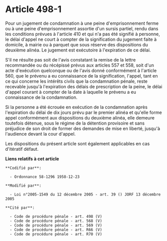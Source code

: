 # Article 498-1

Pour un jugement de condamnation à une peine d'emprisonnement ferme ou à une peine d'emprisonnement assortie d'un sursis
partiel, rendu dans les conditions prévues à l'article 410 et qui n'a pas été signifié à personne, le délai d'appel ne court
à compter de la signification du jugement faite à domicile, à mairie ou à parquet que sous réserve des dispositions du
deuxième alinéa. Le jugement est exécutoire à l'expiration de ce délai.

S'il ne résulte pas soit de l'avis constatant la remise de la lettre recommandée ou du récépissé prévus aux articles 557 et
558, soit d'un acte d'exécution quelconque ou de l'avis donné conformément à l'article 560, que le prévenu a eu connaissance
de la signification, l'appel, tant en ce qui concerne les intérêts civils que la condamnation pénale, reste recevable jusqu'à
l'expiration des délais de prescription de la peine, le délai d'appel courant à compter de la date à laquelle le prévenu a eu
connaissance de la condamnation.

Si la personne a été écrouée en exécution de la condamnation après l'expiration du délai de dix jours prévu par le premier
alinéa et qu'elle forme appel conformément aux dispositions du deuxième alinéa, elle demeure toutefois détenue, sous le
régime de la détention provisoire et sans préjudice de son droit de former des demandes de mise en liberté, jusqu'à
l'audience devant la cour d'appel.

Les dispositions du présent article sont également applicables en cas d'itératif défaut.

**Liens relatifs à cet article**

	**Codifié par**:

	  - Ordonnance 58-1296 1958-12-23

	**Modifié par**:

	  - Loi n°2005-1549 du 12 décembre 2005 - art. 39 () JORF 13 décembre 2005

	**Cité par**:

	  - Code de procédure pénale - art. 498 (V)
	  - Code de procédure pénale - art. 568 (V)
	  - Code de procédure pénale - art. 569 (V)
	  - Code de procédure pénale - art. R66 (V)
	  - Code de procédure pénale - art. R70 (V)
